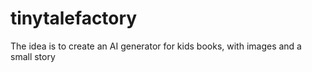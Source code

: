 # tinytalefactory
The idea is to create an AI generator for kids books, with images and a small story
